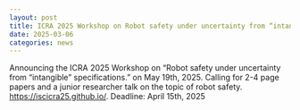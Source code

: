 ```yaml
---
layout: post
title: ICRA 2025 Workshop on Robot safety under uncertainty from “intangible” specifications
date: 2025-03-06
categories: news
---
```


Announcing the ICRA 2025 Workshop on “Robot safety under uncertainty from “intangible” specifications.” on May 19th, 2025. Calling for 2-4 page papers and a junior researcher talk on the topic of robot safety. <https://iscicra25.github.io/>. Deadline: April 15th, 2025
